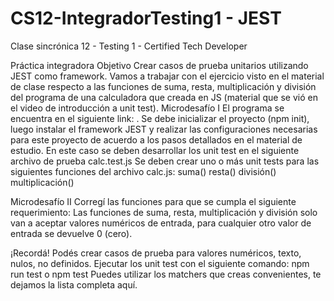 # CS12-IntegradorTesting1 - JEST
Clase sincrónica 12 - Testing 1 - Certified Tech Developer

Práctica integradora
Objetivo
Crear casos de prueba unitarios utilizando JEST como framework.
Vamos a trabajar con el ejercicio visto en el material de clase respecto a las funciones de suma, resta, multiplicación y división del programa de una calculadora que creada en JS (material que se vió en el video de introducción a unit test).
Microdesafío I
El programa se encuentra en el siguiente link: <carpeta que contiene el programa>. 
Se debe inicializar el proyecto (npm init), luego instalar el framework JEST y realizar las configuraciones necesarias para este proyecto de acuerdo a los pasos detallados en el material de estudio. 
En este caso se deben desarrollar los unit test en el siguiente archivo de prueba calc.test.js
Se deben crear uno o más unit tests para las siguientes funciones del archivo calc.js:
suma()
resta()
división()
multiplicación()

Microdesafío II
Corregí las funciones para que se cumpla el siguiente requerimiento:
Las funciones de suma, resta, multiplicación y división solo van a aceptar valores numéricos de entrada, para cualquier otro valor de entrada se devuelve 0 (cero).

¡Recordá!
Podés crear casos de prueba para valores numéricos, texto, nulos, no definidos.
Ejecutar los unit test con el siguiente comando: npm run test o npm test
Puedes utilizar los matchers que creas convenientes, te dejamos la lista completa aquí. 

